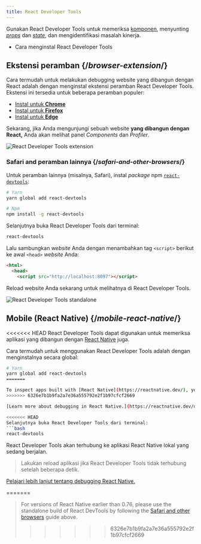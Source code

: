 ```yaml
---
title: React Developer Tools
---
```


<Intro>

Gunakan React Developer Tools untuk memeriksa [komponen](/learn/your-first-component), menyunting [*props*](/learn/passing-props-to-a-component) dan [*state*](/learn/state-a-components-memory), dan mengidentifikasi masalah kinerja.

</Intro>

<YouWillLearn>

* Cara menginstal React Developer Tools

</YouWillLearn>

## Ekstensi peramban {/*browser-extension*/}

Cara termudah untuk melakukan debugging website yang dibangun dengan React adalah dengan menginstal ekstensi peramban React Developer Tools. Ekstensi ini tersedia untuk beberapa peramban populer:

* [Instal untuk **Chrome**](https://chrome.google.com/webstore/detail/react-developer-tools/fmkadmapgofadopljbjfkapdkoienihi?hl=en)
* [Instal untuk **Firefox**](https://addons.mozilla.org/en-US/firefox/addon/react-devtools/)
* [Instal untuk **Edge**](https://microsoftedge.microsoft.com/addons/detail/react-developer-tools/gpphkfbcpidddadnkolkpfckpihlkkil)

Sekarang, jika Anda mengunjungi sebuah website **yang dibangun dengan React,** Anda akan melihat panel _Components_ dan _Profiler_.

![React Developer Tools extension](/images/docs/react-devtools-extension.png)

### Safari and peramban lainnya {/*safari-and-other-browsers*/}
Untuk peramban lainnya (misalnya, Safari), instal *package* npm [`react-devtools`](https://www.npmjs.com/package/react-devtools):

```bash
# Yarn
yarn global add react-devtools

# Npm
npm install -g react-devtools
```

Selanjutnya buka React Developer Tools dari terminal:

```bash
react-devtools
```

Lalu sambungkan *website* Anda dengan menambahkan tag `<script>` berikut ke awal `<head>` *website* Anda:

```html {3}
<html>
  <head>
    <script src="http://localhost:8097"></script>
```

Reload website Anda sekarang untuk melihatnya di React Developer Tools.

![React Developer Tools standalone](/images/docs/react-devtools-standalone.png)

## Mobile (React Native) {/*mobile-react-native*/}
<<<<<<< HEAD
React Developer Tools dapat digunakan untuk memeriksa aplikasi yang dibangun dengan [React Native](https://reactnative.dev/) juga.

Cara termudah untuk menggunakan React Developer Tools adalah dengan menginstalnya secara global:
```bash
# Yarn
yarn global add react-devtools
=======

To inspect apps built with [React Native](https://reactnative.dev/), you can use [React Native DevTools](https://reactnative.dev/docs/react-native-devtools), the built-in debugger that deeply integrates React Developer Tools. All features work identically to the browser extension, including native element highlighting and selection.
>>>>>>> 6326e7b1b9fa2a7e36a555792e2f1b97cfcf2669

[Learn more about debugging in React Native.](https://reactnative.dev/docs/debugging)

<<<<<<< HEAD
Selanjutnya buka React Developer Tools dari terminal:
```bash
react-devtools
```

React Developer Tools akan terhubung ke aplikasi React Native lokal yang sedang berjalan.

> Lakukan reload aplikasi jika React Developer Tools tidak terhubung setelah beberapa detik.

[Pelajari lebih lanjut tentang debugging React Native.](https://reactnative.dev/docs/debugging)

=======
> For versions of React Native earlier than 0.76, please use the standalone build of React DevTools by following the [Safari and other browsers](#safari-and-other-browsers) guide above.
>>>>>>> 6326e7b1b9fa2a7e36a555792e2f1b97cfcf2669
